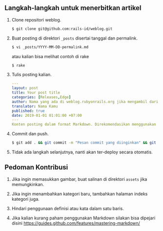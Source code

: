 ## Langkah-langkah untuk menerbitkan artikel

1. Clone repositori weblog.

    ``` bash
    $ git clone git@github.com:rails-id/weblog.git
    ```

2. Buat posting di direktori `_posts` disertai tanggal dan permalink.

    ``` bash
    $ vi _posts/YYYY-MM-DD-permalink.md
    ```

    atau kalian bisa melihat contoh di rake

    ``` bash
    $ rake
    ```

3. Tulis posting kalian.

    ``` yaml
    ---
    layout: post
    title: Your post title
    categories: [Releases,Edge]
    author: Nama yang ada di weblog.rubyonrails.org jika mengambil dari sumber eksternal
    translator: Nama Kamu
    published: true
    date: 2019-01-01 01:01:00 +07:00
    ---
    Konten posting dalam format Markdown. Direkomendasikan menggunakan Markdown (.md, .markdown) dan hindari penulisan HTML kecuali ada sesuatu yang ingin di embed
    ```

4. Commit dan push.

    ``` bash
    $ git add . && git commit -m "Pesan commit yang diinginkan" && git push
    ```

5. Tidak ada langkah selanjutnya, nanti akan ter-deploy secara otomatis.

## Pedoman Kontribusi

1. Jika ingin memasukkan gambar, buat salinan di direktori `assets` jika memungkinkan.

2. Jika ingin menambahkan kategori baru, tambahkan halaman indeks kategori juga.

3. Hindari penggunaan definisi atau kata dalam satu baris.

4. Jika kalian kurang paham penggunakan Markdown silakan bisa dipejari disini https://guides.github.com/features/mastering-markdown/
